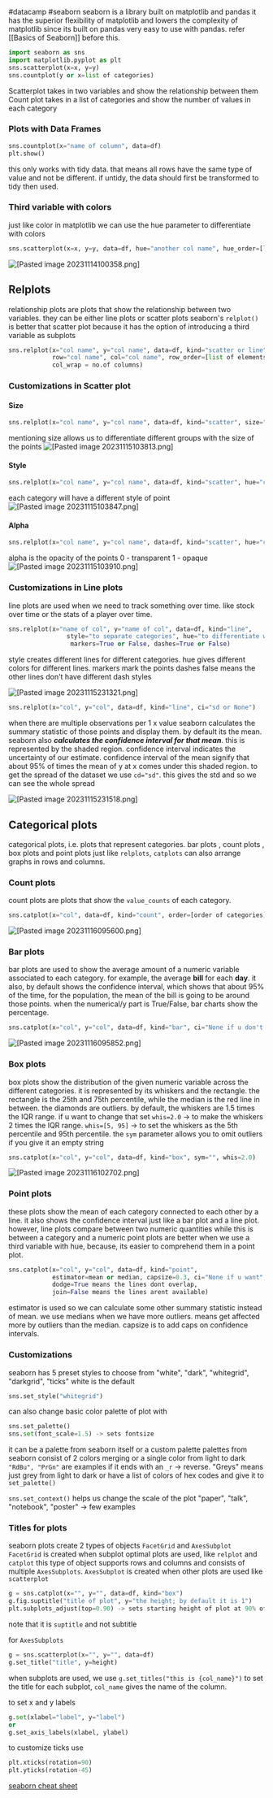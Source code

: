 #datacamp #seaborn
seaborn is a library built on matplotlib and pandas
it has the superior flexibility of matplotlib and lowers the complexity of matplotlib
since its built on pandas very easy to use with pandas. refer [[Basics of  Seaborn]] before this.

```python
import seaborn as sns
import matplotlib.pyplot as plt
sns.scatterplot(x=x, y=y)
sns.countplot(y or x=list of categories)
```

Scatterplot takes in two variables and show the relationship between them
Count plot takes in a list of categories and show the number of values in each category

### Plots with Data Frames
```python
sns.countplot(x="name of column", data=df)
plt.show()
```

this only works with tidy data.
that means all rows have the same type of value and not be different. if untidy, the data should first be transformed to tidy then used.

### Third variable with colors
just like color in matplotlib we can use the hue parameter to differentiate with colors

```python
sns.scatterplot(x=x, y=y, data=df, hue="another col name", hue_order=[list of legend], palette={dict of legend to its color})
```
![[Pasted image 20231114100358.png]](https://github.com/Golden-Exp/DataCamp/blob/main/Seaborn/Attachments/Pasted%20image%2020231114100358.png/?raw=true)

## Relplots
relationship plots are plots that show the relationship between two variables.
they can be either line plots or scatter plots
seaborn's `relplot()` is better that scatter plot because it has the option of introducing a third variable as subplots
```python
sns.relplot(x="col name", y="col name", data=df, kind="scatter or line", 
			row="col name", col="col name", row_order=[list of elements],
			col_wrap = no.of columns)
```

### Customizations in Scatter plot
#### Size
```python
sns.relplot(x="col name", y="col name", data=df, kind="scatter", size="sequence or col with categories", hue="col name")
```
mentioning size allows us to differentiate different groups with the size of the points
![[Pasted image 20231115103813.png]](https://github.com/Golden-Exp/DataCamp/blob/main/Seaborn/Attachments/Pasted%20image%2020231115103813.png/?raw=true)

#### Style
```python
sns.relplot(x="col name", y="col name", data=df, kind="scatter", hue="col name", style="sequence or col with categories")
```
each category will have a different style of point
![[Pasted image 20231115103847.png]](https://github.com/Golden-Exp/DataCamp/blob/main/Seaborn/Attachments/Pasted%20image%2020231115103847.png/?raw=true)

#### Alpha
```python
sns.relplot(x="col name", y="col name", data=df, kind="scatter", hue="col name", style="sequence or col with categories", alpha=a number from 0 to 1)
```
alpha is the opacity of the points
0 - transparent
1 - opaque
![[Pasted image 20231115103910.png]](https://github.com/Golden-Exp/DataCamp/blob/main/Seaborn/Attachments/Pasted%20image%2020231115103910.png/?raw=true)


### Customizations in Line plots
line plots are used when we need to track something over time. like stock over time or the stats of a player over time.
```python
sns.relplot(x="name of col", y="name of col", data=df, kind="line", 
				style="to separate categories", hue="to differentiate with colors",
				 markers=True or False, dashes=True or False)
```
style creates different lines for different categories.
hue gives different colors for different lines.
markers mark the points
dashes false means the other lines don't have different dash styles

![[Pasted image 20231115231321.png]](https://github.com/Golden-Exp/DataCamp/blob/main/Seaborn/Attachments/Pasted%20image%2020231115231321.png/?raw=true)

```python
sns.relplot(x="col", y="col", data=df, kind="line", ci="sd or None")
```
when there are multiple observations per 1 x value seaborn calculates the summary statistic of those points and display them. by default its the mean. seaborn also 
***calculates the confidence interval for that mean***. 
this is represented by the shaded region. 
confidence interval indicates the uncertainty of our estimate.
confidence interval of the mean signify that about 95% of times the mean of y at x comes under this shaded region.
to get the spread of the dataset we use `cd="sd"`. this gives the std and so we can see the whole spread

![[Pasted image 20231115231518.png]](https://github.com/Golden-Exp/DataCamp/blob/main/Seaborn/Attachments/Pasted%20image%2020231115231518.png/?raw=true)

## Categorical plots
categorical plots, i.e. plots that represent categories.
bar plots , count plots , box plots and point plots
just like `relplots`, `catplots` can also arrange graphs in rows and columns.
### Count plots
count plots are plots that show the `value_counts` of each category.
```python
sns.catplot(x="col", data=df, kind="count", order=[order of categories])
```
![[Pasted image 20231116095600.png]](https://github.com/Golden-Exp/DataCamp/blob/main/Seaborn/Attachments/Pasted%20image%2020231116095600.png/?raw=true)

### Bar plots
bar plots are used to show the average amount of a numeric variable associated to each category.
for example, the average **bill** for each **day**. it also, by default shows the confidence interval, which shows that about 95% of the time, for the population, the mean of the bill is going to be around those points.
when the numerical/y part is True/False, bar charts show the percentage.
```python
sns.catplot(x="col", y="col", data=df, kind="bar", ci="None if u don't want")
```
![[Pasted image 20231116095852.png]](https://github.com/Golden-Exp/DataCamp/blob/main/Seaborn/Attachments/Pasted%20image%2020231116095852.png/?raw=true)

### Box plots
box plots show the distribution of the given numeric variable across the different categories. it is represented by its whiskers and the rectangle. the rectangle is the 25th and 75th percentile, while the median is the red line in between. the diamonds are outliers.
by default, the whiskers are 1.5 times the IQR range. if u want to change that set 
`whis=2.0` -> to make the whiskers 2 times the IQR range.
`whis=[5, 95]`  -> to set the whiskers as the 5th percentile and 95th percentile.
the `sym` parameter allows you to omit outliers if you give it an empty string
```python
sns.catplot(x="col", y="col", data=df, kind="box", sym="", whis=2.0)
```
![[Pasted image 20231116102702.png]](https://github.com/Golden-Exp/DataCamp/blob/main/Seaborn/Attachments/Pasted%20image%2020231116102702.png/?raw=true)

### Point plots
these plots show the mean of each category connected to each other by a line. it also shows the confidence interval just like a bar plot and a line plot. however, 
line plots compare between two numeric quantities while this is between a category and a numeric
point plots are better when we use a third variable with hue, because, its easier to comprehend them in a point plot.
```python
sns.catplot(x="col", y="col", data=df, kind="point", 
			estimator=mean or median, capsize=0.3, ci="None if u want", 
			dodge=True means the lines dont overlap, 
			join=False means the lines arent available)
```

estimator is used so we can calculate some other summary statistic instead of mean.
we use medians when we have more outliers. means get affected more by outliers than the median.
capsize is to add caps on confidence intervals.

### Customizations
seaborn has 5 preset styles to choose from
"white", "dark", "whitegrid", "darkgrid", "ticks"
white is the default
```python
sns.set_style("whitegrid")
```
can also change basic color palette of plot with
```python
sns.set_palette()
sns.set(font_scale=1.5) -> sets fontsize
```
it can be a palette from seaborn itself or a custom palette
palettes from seaborn consist of 2 colors merging or a single color from light to dark
`"RdBu", "PrGn"` are examples
if it ends with an `_r` -> reverse.
"Greys" means just grey from light to dark
or have a list of colors of hex codes and give it to `set_palette()`

`sns.set_context()` helps us change the scale of the plot
"paper", "talk", "notebook", "poster" -> few examples

### Titles for plots
seaborn plots create 2 types of objects
`FacetGrid` and `AxesSubplot` 
`FacetGrid` is created when subplot optimal plots are used, like `relplot` and `catplot`
this type of object supports rows and columns and consists of multiple `AxesSubplots`.
`AxesSubplot` is created when other plots are used like `scatterplot` 
```python
g = sns.catplot(x="", y="", data=df, kind="box")
g.fig.suptitle("title of plot", y="the height; by default it is 1")
plt.subplots_adjust(top=0.90) -> sets starting height of plot at 90% of full height. this is used to separate the title from the plot
```

note that it is `suptitle` and not subtitle

for `AxesSubplots` 
```python
g = sns.scatterplot(x="", y="", data=df)
g.set_title("title", y=height)
```
when subplots are used, we use
`g.set_titles("this is {col_name}")` to set the title for each subplot, `col_name` gives the name of the column.

to set x and y labels
```python
g.set(xlabel="label", y="label")
or 
g.set_axis_labels(xlabel, ylabel)
```

to customize ticks use
```python
plt.xticks(rotation=90)
plt.yticks(rotation-45)
```

[seaborn cheat sheet](https://images.datacamp.com/image/upload/v1676302629/Marketing/Blog/Seaborn_Cheat_Sheet.pdf)

